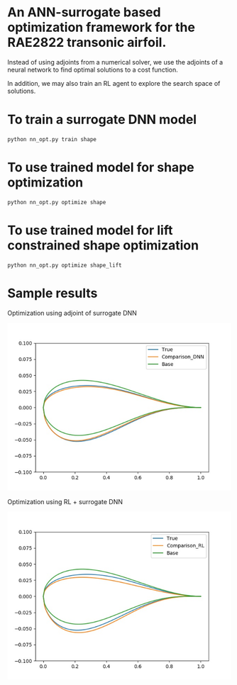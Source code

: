 # An ANN-surrogate based optimization framework for the RAE2822 transonic airfoil.
Instead of using adjoints from a numerical solver, we use the adjoints of a neural network to find optimal solutions to a cost function.

In addition, we may also train an RL agent to explore the search space of solutions. 

# To train a surrogate DNN model
```
python nn_opt.py train shape
```
# To use trained model for shape optimization
```
python nn_opt.py optimize shape
```
# To use trained model for lift constrained shape optimization
```
python nn_opt.py optimize shape_lift
```

# Sample results

Optimization using adjoint of surrogate DNN

![DNN](https://github.com/Romit-Maulik/Practice/blob/master/projection_optimize/Shapes/Shape_Comparison_DNN.jpeg)


Optimization using RL + surrogate DNN

![RL](https://github.com/Romit-Maulik/Practice/blob/master/projection_optimize/Shapes/Shape_Comparison_RL.jpeg)
